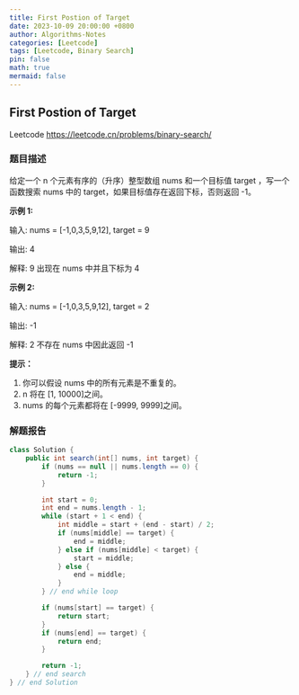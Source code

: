 ```yaml
---
title: First Postion of Target
date: 2023-10-09 20:00:00 +0800
author: Algorithms-Notes
categories: [Leetcode]
tags: [Leetcode, Binary Search]
pin: false
math: true
mermaid: false
---
```


## First Postion of Target

Leetcode <https://leetcode.cn/problems/binary-search/>

### 题目描述

给定一个 n 个元素有序的（升序）整型数组 nums 和一个目标值 target  ，写一个函数搜索 nums 中的 target，如果目标值存在返回下标，否则返回 -1。


**示例 1:**

输入: nums = [-1,0,3,5,9,12], target = 9

输出: 4

解释: 9 出现在 nums 中并且下标为 4

**示例 2:**

输入: nums = [-1,0,3,5,9,12], target = 2

输出: -1

解释: 2 不存在 nums 中因此返回 -1
 
**提示：**

1. 你可以假设 nums 中的所有元素是不重复的。
2. n 将在 [1, 10000]之间。
3. nums 的每个元素都将在 [-9999, 9999]之间。


### 解题报告

```java
class Solution {
    public int search(int[] nums, int target) {
        if (nums == null || nums.length == 0) {
            return -1;
        }

        int start = 0;
        int end = nums.length - 1;
        while (start + 1 < end) {
            int middle = start + (end - start) / 2;
            if (nums[middle] == target) {
                end = middle;
            } else if (nums[middle] < target) {
                start = middle;
            } else {
                end = middle;
            }
        } // end while loop

        if (nums[start] == target) {
            return start;
        }
        if (nums[end] == target) {
            return end;
        }

        return -1;
    } // end search
} // end Solution
```
